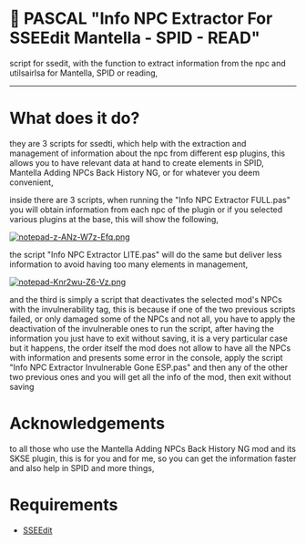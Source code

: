 # 📜 PASCAL "Info NPC Extractor For SSEEdit Mantella - SPID - READ"

script for ssedit, with the function to extract information from the npc and utilsairlsa for Mantella, SPID or reading,

---

# What does it do?

they are 3 scripts for ssedti, which help with the extraction and management of information about the npc from different esp plugins, this allows you to have relevant data at hand to create elements in SPID, Mantella Adding NPCs Back History NG, or for whatever you deem convenient,

inside there are 3 scripts, when running the "Info NPC Extractor FULL.pas" you will obtain information from each npc of the plugin or if you selected various plugins at the base, this will show the following,

[![notepad-z-ANz-W7z-Efq.png](https://i.postimg.cc/XN9hxLD0/notepad-z-ANz-W7z-Efq.png)](https://postimg.cc/kDXfgQmj)

the script "Info NPC Extractor LITE.pas" will do the same but deliver less information to avoid having too many elements in management,

[![notepad-Knr2wu-Z6-Vz.png](https://i.postimg.cc/85Q46QGf/notepad-Knr2wu-Z6-Vz.png)](https://postimg.cc/DW6L9N87)

and the third is simply a script that deactivates the selected mod's NPCs with the invulnerability tag, this is because if one of the two previous scripts failed, or only damaged some of the NPCs and not all, you have to apply the deactivation of the invulnerable ones to run the script, after having the information you just have to exit without saving, it is a very particular case but it happens, the order itself the mod does not allow to have all the NPCs with information and presents some error in the console, apply the script "Info NPC Extractor Invulnerable Gone ESP.pas" and then any of the other two previous ones and you will get all the info of the mod, then exit without saving

# Acknowledgements

to all those who use the Mantella Adding NPCs Back History NG mod and its SKSE plugin, this is for you and for me, so you can get the information faster and also help in SPID and more things,

# Requirements

- [SSEEdit](https://www.nexusmods.com/skyrimspecialedition/mods/164?tab=files)
